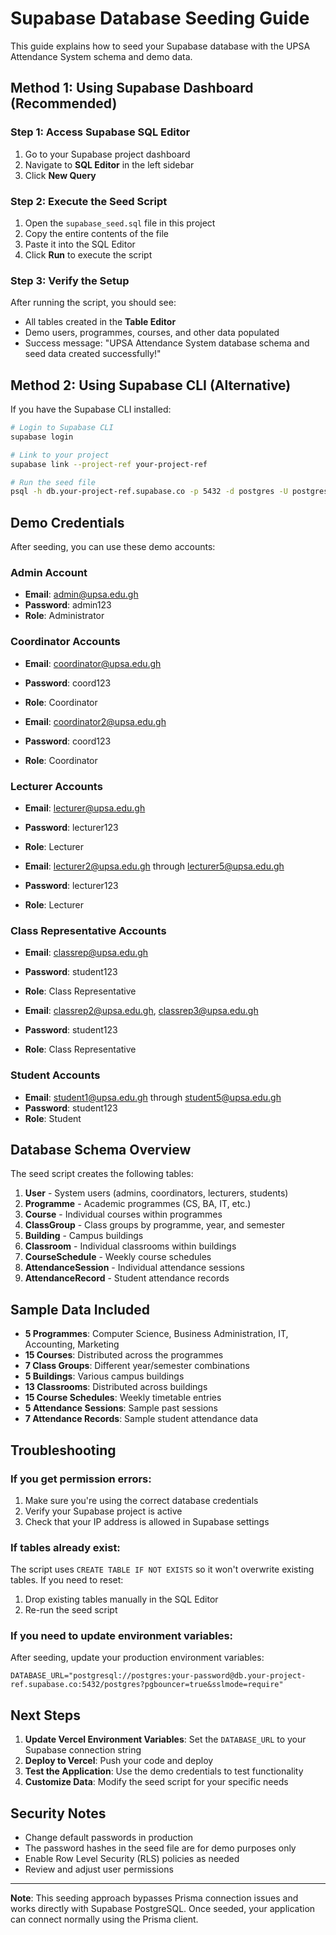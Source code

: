 # Supabase Database Seeding Guide

This guide explains how to seed your Supabase database with the UPSA Attendance System schema and demo data.

## Method 1: Using Supabase Dashboard (Recommended)

### Step 1: Access Supabase SQL Editor
1. Go to your Supabase project dashboard
2. Navigate to **SQL Editor** in the left sidebar
3. Click **New Query**

### Step 2: Execute the Seed Script
1. Open the `supabase_seed.sql` file in this project
2. Copy the entire contents of the file
3. Paste it into the SQL Editor
4. Click **Run** to execute the script

### Step 3: Verify the Setup
After running the script, you should see:
- All tables created in the **Table Editor**
- Demo users, programmes, courses, and other data populated
- Success message: "UPSA Attendance System database schema and seed data created successfully!"

## Method 2: Using Supabase CLI (Alternative)

If you have the Supabase CLI installed:

```bash
# Login to Supabase CLI
supabase login

# Link to your project
supabase link --project-ref your-project-ref

# Run the seed file
psql -h db.your-project-ref.supabase.co -p 5432 -d postgres -U postgres -f supabase_seed.sql
```

## Demo Credentials

After seeding, you can use these demo accounts:

### Admin Account
- **Email**: admin@upsa.edu.gh
- **Password**: admin123
- **Role**: Administrator

### Coordinator Accounts
- **Email**: coordinator@upsa.edu.gh
- **Password**: coord123
- **Role**: Coordinator

- **Email**: coordinator2@upsa.edu.gh
- **Password**: coord123
- **Role**: Coordinator

### Lecturer Accounts
- **Email**: lecturer@upsa.edu.gh
- **Password**: lecturer123
- **Role**: Lecturer

- **Email**: lecturer2@upsa.edu.gh through lecturer5@upsa.edu.gh
- **Password**: lecturer123
- **Role**: Lecturer

### Class Representative Accounts
- **Email**: classrep@upsa.edu.gh
- **Password**: student123
- **Role**: Class Representative

- **Email**: classrep2@upsa.edu.gh, classrep3@upsa.edu.gh
- **Password**: student123
- **Role**: Class Representative

### Student Accounts
- **Email**: student1@upsa.edu.gh through student5@upsa.edu.gh
- **Password**: student123
- **Role**: Student

## Database Schema Overview

The seed script creates the following tables:

1. **User** - System users (admins, coordinators, lecturers, students)
2. **Programme** - Academic programmes (CS, BA, IT, etc.)
3. **Course** - Individual courses within programmes
4. **ClassGroup** - Class groups by programme, year, and semester
5. **Building** - Campus buildings
6. **Classroom** - Individual classrooms within buildings
7. **CourseSchedule** - Weekly course schedules
8. **AttendanceSession** - Individual attendance sessions
9. **AttendanceRecord** - Student attendance records

## Sample Data Included

- **5 Programmes**: Computer Science, Business Administration, IT, Accounting, Marketing
- **15 Courses**: Distributed across the programmes
- **7 Class Groups**: Different year/semester combinations
- **5 Buildings**: Various campus buildings
- **13 Classrooms**: Distributed across buildings
- **15 Course Schedules**: Weekly timetable entries
- **5 Attendance Sessions**: Sample past sessions
- **7 Attendance Records**: Sample student attendance data

## Troubleshooting

### If you get permission errors:
1. Make sure you're using the correct database credentials
2. Verify your Supabase project is active
3. Check that your IP address is allowed in Supabase settings

### If tables already exist:
The script uses `CREATE TABLE IF NOT EXISTS` so it won't overwrite existing tables. If you need to reset:
1. Drop existing tables manually in the SQL Editor
2. Re-run the seed script

### If you need to update environment variables:
After seeding, update your production environment variables:
```env
DATABASE_URL="postgresql://postgres:your-password@db.your-project-ref.supabase.co:5432/postgres?pgbouncer=true&sslmode=require"
```

## Next Steps

1. **Update Vercel Environment Variables**: Set the `DATABASE_URL` to your Supabase connection string
2. **Deploy to Vercel**: Push your code and deploy
3. **Test the Application**: Use the demo credentials to test functionality
4. **Customize Data**: Modify the seed script for your specific needs

## Security Notes

- Change default passwords in production
- The password hashes in the seed file are for demo purposes only
- Enable Row Level Security (RLS) policies as needed
- Review and adjust user permissions

---

**Note**: This seeding approach bypasses Prisma connection issues and works directly with Supabase PostgreSQL. Once seeded, your application can connect normally using the Prisma client.